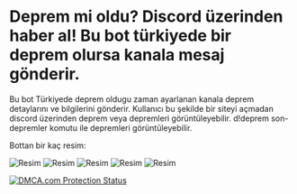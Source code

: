 # Deprem mi oldu? Discord üzerinden haber al! Bu bot türkiyede bir deprem olursa kanala mesaj gönderir.

Bu bot Türkiyede deprem oldugu zaman ayarlanan kanala deprem detaylarını ve bilgilerini gönderir. Kullanıcı bu şekilde bir siteyi açmadan discord üzerinden deprem veya depremleri görüntüleyebilir. d!deprem son-depremler komutu ile depremleri görüntüleyebilir.

Bottan bir kaç resim:



![Resim](https://cdn.discordapp.com/attachments/1000082233492775003/1000369460210847835/unknown.png)
![Resim](https://cdn.discordapp.com/attachments/1002523897196970034/1002557578984824882/unknown.png)
![Resim](https://cdn.discordapp.com/attachments/1002523897196970034/1002558043306864710/unknown.png)
![Resim](https://cdn.discordapp.com/attachments/1002523897196970034/1002558120540770376/unknown.png)
![Resim](https://cdn.discordapp.com/attachments/1002523897196970034/1002558235837992980/unknown.png)


[![DMCA.com Protection Status](https://images.dmca.com/Badges/dmca-badge-w150-5x1-02.png?ID=41cb7b3a-6945-469b-b12c-3d81cd89f9fa)]()
